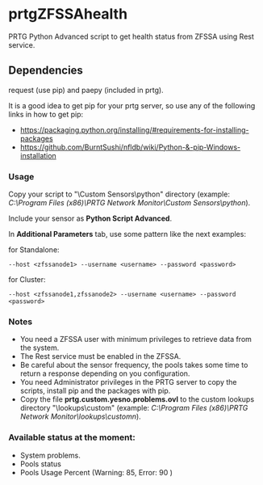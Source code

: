 # prtgZFSSAhealth

PRTG Python Advanced script to get health status from ZFSSA using Rest service.

## Dependencies

request (use pip) and paepy (included in prtg).

It is a good idea to get pip for your prtg server, so use any of the following links in how to get pip:

* <https://packaging.python.org/installing/#requirements-for-installing-packages>
* <https://github.com/BurntSushi/nfldb/wiki/Python-&-pip-Windows-installation>

### Usage

Copy your script to "\Custom Sensors\python" directory (example: *C:\Program Files (x86)\PRTG Network Monitor\Custom Sensors\python*).

Include your sensor as **Python Script Advanced**.

In **Additional Parameters** tab, use some pattern like the next examples:

for Standalone:

    --host <zfssanode1> --username <username> --password <password>

for Cluster:

    --host <zfssanode1,zfssanode2> --username <username> --password <password>

### Notes

* You need a ZFSSA user with minimum privileges to retrieve data from the system.
* The Rest service must be enabled in the ZFSSA.
* Be careful about the sensor frequency, the pools takes some time to return a response depending on you configuration.
* You need Administrator privileges in the PRTG server to copy the scripts, install pip and the packages with pip.
* Copy the file **prtg.custom.yesno.problems.ovl** to the custom lookups directory "\lookups\custom" (example: *C:\Program Files (x86)\PRTG Network Monitor\lookups\customn*).

### Available status at the moment:

* System problems.
* Pools status
* Pools Usage Percent (Warning: 85, Error: 90 )


